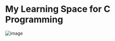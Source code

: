 # My Learning Space for C Programming

![image](https://github.com/user-attachments/assets/42149e1a-c194-4dcb-a2b3-4b672ba8ce73)

